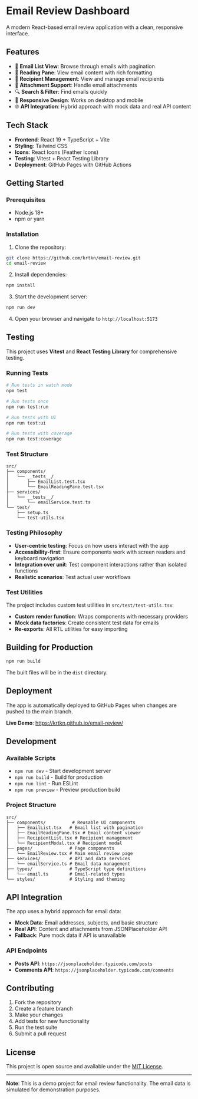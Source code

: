 # Email Review Dashboard

A modern React-based email review application with a clean, responsive interface.

## Features

- 📧 **Email List View**: Browse through emails with pagination
- 📖 **Reading Pane**: View email content with rich formatting
- 👥 **Recipient Management**: View and manage email recipients
- 📎 **Attachment Support**: Handle email attachments
- 🔍 **Search & Filter**: Find emails quickly
- 📱 **Responsive Design**: Works on desktop and mobile
- 🌐 **API Integration**: Hybrid approach with mock data and real API content

## Tech Stack

- **Frontend**: React 19 + TypeScript + Vite
- **Styling**: Tailwind CSS
- **Icons**: React Icons (Feather Icons)
- **Testing**: Vitest + React Testing Library
- **Deployment**: GitHub Pages with GitHub Actions

## Getting Started

### Prerequisites

- Node.js 18+ 
- npm or yarn

### Installation

1. Clone the repository:
```bash
git clone https://github.com/krtkn/email-review.git
cd email-review
```

2. Install dependencies:
```bash
npm install
```

3. Start the development server:
```bash
npm run dev
```

4. Open your browser and navigate to `http://localhost:5173`

## Testing

This project uses **Vitest** and **React Testing Library** for comprehensive testing.

### Running Tests

```bash
# Run tests in watch mode
npm test

# Run tests once
npm run test:run

# Run tests with UI
npm run test:ui

# Run tests with coverage
npm run test:coverage
```

### Test Structure

```
src/
├── components/
│   └── __tests__/
│       ├── EmailList.test.tsx
│       └── EmailReadingPane.test.tsx
├── services/
│   └── __tests__/
│       └── emailService.test.ts
└── test/
    ├── setup.ts
    └── test-utils.tsx
```

### Testing Philosophy

- **User-centric testing**: Focus on how users interact with the app
- **Accessibility-first**: Ensure components work with screen readers and keyboard navigation
- **Integration over unit**: Test component interactions rather than isolated functions
- **Realistic scenarios**: Test actual user workflows

### Test Utilities

The project includes custom test utilities in `src/test/test-utils.tsx`:

- **Custom render function**: Wraps components with necessary providers
- **Mock data factories**: Create consistent test data for emails
- **Re-exports**: All RTL utilities for easy importing

## Building for Production

```bash
npm run build
```

The built files will be in the `dist` directory.

## Deployment

The app is automatically deployed to GitHub Pages when changes are pushed to the main branch.

**Live Demo**: https://krtkn.github.io/email-review/

## Development

### Available Scripts

- `npm run dev` - Start development server
- `npm run build` - Build for production
- `npm run lint` - Run ESLint
- `npm run preview` - Preview production build

### Project Structure

```
src/
├── components/          # Reusable UI components
│   ├── EmailList.tsx   # Email list with pagination
│   ├── EmailReadingPane.tsx # Email content viewer
│   ├── RecipientList.tsx # Recipient management
│   └── RecipientModal.tsx # Recipient modal
├── pages/              # Page components
│   └── EmailReview.tsx # Main email review page
├── services/           # API and data services
│   └── emailService.ts # Email data management
├── types/              # TypeScript type definitions
│   └── email.ts        # Email-related types
└── styles/             # Styling and theming
```

## API Integration

The app uses a hybrid approach for email data:

- **Mock Data**: Email addresses, subjects, and basic structure
- **Real API**: Content and attachments from JSONPlaceholder API
- **Fallback**: Pure mock data if API is unavailable

### API Endpoints

- **Posts API**: `https://jsonplaceholder.typicode.com/posts`
- **Comments API**: `https://jsonplaceholder.typicode.com/comments`

## Contributing

1. Fork the repository
2. Create a feature branch
3. Make your changes
4. Add tests for new functionality
5. Run the test suite
6. Submit a pull request

## License

This project is open source and available under the [MIT License](LICENSE).

---

**Note**: This is a demo project for email review functionality. The email data is simulated for demonstration purposes.
